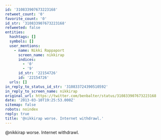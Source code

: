 ```yaml
---
id: '310833907673223168'
retweet_count: '0'
favorite_count: '0'
id_str: '310833907673223168'
retweeted: false
entities:
  hashtags: []
  symbols: []
  user_mentions:
    - name: Nikki Rappaport
      screen_name: nikkirap
      indices:
        - '0'
        - '9'
      id_str: '22154726'
      id: '22154726'
  urls: []
in_reply_to_status_id_str: '310833724390510592'
in_reply_to_screen_name: nikkirap
original_url: https://twitter.com/benbalter/status/310833907673223168
date: '2013-03-10T19:25:53.000Z'
sitemap: false
robots: noindex
reply: true
title: '@nikkirap worse. Internet withdrawl.'
---
```


@nikkirap worse. Internet withdrawl.